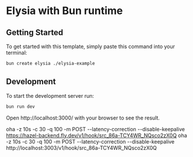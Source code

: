# Elysia with Bun runtime

## Getting Started

To get started with this template, simply paste this command into your terminal:

```bash
bun create elysia ./elysia-example
```

## Development

To start the development server run:

```bash
bun run dev
```

Open http://localhost:3000/ with your browser to see the result.

oha -z 10s -c 30 -q 100 -m POST --latency-correction --disable-keepalive https://hazel-backend.fly.dev/v1/hook/src_86a-TCY4WR_NQsco2zX0Q
oha -z 10s -c 30 -q 100 -m POST --latency-correction --disable-keepalive http://localhost:3003/v1/hook/src_86a-TCY4WR_NQsco2zX0Q
